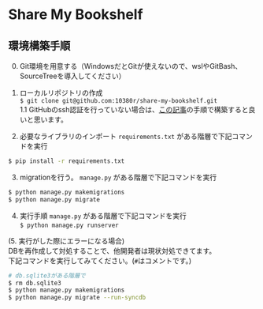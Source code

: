 # Share My Bookshelf

## 環境構築手順
0. Git環境を用意する（WindowsだとGitが使えないので、wslやGitBash、SourceTreeを導入してください）

1. ローカルリポジトリの作成  
  `$ git clone git@github.com:10380r/share-my-bookshelf.git`  
1.1 GitHubのssh認証を行っていない場合は、[この記事](https://qiita.com/shizuma/items/2b2f873a0034839e47ce)の手順で構築すると良いと思います。

2. 必要なライブラリのインポート
`requirements.txt` がある階層で下記コマンドを実行  
```bash
$ pip install -r requirements.txt
```

3. migrationを行う。
`manage.py` がある階層で下記コマンドを実行  
```bash
$ python manage.py makemigrations
$ python manage.py migrate
```

4. 実行手順
`manage.py` がある階層で下記コマンドを実行  
`$ python manage.py runserver`

(5. 実行がした際にエラーになる場合)  
DBを再作成して対処することで、他開発者は現状対処できてます。  
下記コマンドを実行してみてください。(`#`はコメントです。)  
```bash
# db.sqlite3がある階層で
$ rm db.sqlite3
$ python manage.py makemigrations
$ python manage.py migrate --run-syncdb
```
